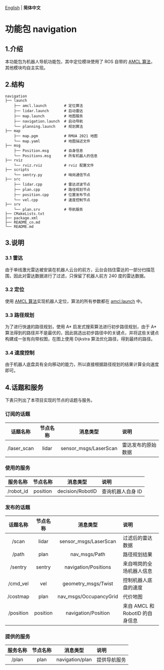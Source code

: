 [English](README.md) | __简体中文__

# 功能包 navigation

## 1.介绍

本功能包为机器人导航功能包，其中定位模块使用了 ROS 自带的 [AMCL 算法](https://wiki.ros.org/amcl)，其他模块均自主实现。

## 2.结构

```
navigation
├── launch
    ├── amcl.launch        # 定位算法
    ├── lidar.launch       # 启动雷达
    ├── map.launch         # 地图服务
    ├── navigation.launch  # 启动导航
    └── planning.launch    # 规划算法
├── map
    ├── map.pgm            # RMUA 2021 地图
    └── map.yaml           # 地图描述文件
├── msg
    ├── Position.msg       # 自身信息
    └── Positions.msg      # 所有机器人的信息
├── rviz
    └── rviz.rviz          # rviz 配置文件
├── scripts
    └── sentry.py          # 哨岗通信节点
├── src
    ├── lidar.cpp          # 雷达滤波节点
    ├── plan.cpp           # 路径规划节点
    ├── position.cpp       # 位置发布节点
    └── vel.cpp            # 速度控制节点
├── srv
    └── plan.srv           # 导航服务
├── CMakeLists.txt
├── package.xml
├── README_cn.md
└── README.md
```

## 3.说明

### 3.1 雷达

由于单线激光雷达被安装在机器人云台的前方，云台会挡住雷达的一部分扫描范围，因此对雷达数据进行了过滤，只保留了机器人前方 240 度的雷达数据。

### 3.2 定位

使用 [AMCL 算法](https://wiki.ros.org/amcl)实现机器人定位，算法的所有参数都在 [amcl.launch](launch/amcl.launch) 中。

### 3.3 路径规划

为了进行快速的路径规划，使用 A* 启发式搜索算法进行初步路径规划，由于 A* 算法得到的路径并不是最优的，因此挑选出初步路径中的关键点，并将这些关键点构建成一张有向带权图，在图上使用 Dijkstra 算法优化路径，得到最终的路径。

### 3.4 速度控制

由于机器人底盘具有全向移动的能力，所以直接根据路径规划的结果计算全向速度即可。

## 4.话题和服务

下表只列出了本项目实现的节点的话题与服务。

### 订阅的话题

| 话题名称           | 节点名称 | 消息类型               | 说明             |
|:-----------------:|:------:|:---------------------:|:----------------|
| /laser_scan       | lidar  | sensor_msgs/LaserScan | 雷达发布的原始数据 |

### 使用的服务

| 服务名称   | 节点名称  | 消息类型           | 说明            |
|:---------:|:--------:|:----------------:|:---------------|
| /robot_id | position | decision/RobotID | 查询机器人自身 ID |

### 发布的话题

| 话题名称   | 节点名称   | 消息类型                | 说明                          |
|:---------:|:--------:|:----------------------:|:-----------------------------|
| /scan     | lidar    | sensor_msgs/LaserScan  | 过滤后的雷达数据                |
| /path     | plan     | nav_msgs/Path          | 路径规划结果                   |
| /sentry   | sentry   | navigation/Positions   | 来自哨岗的全场机器人信息         |
| /cmd_vel  | vel      | geometry_msgs/Twist    | 控制机器人底盘的速度             |
| /costmap  | plan     | nav_msgs/OccupancyGrid | 代价地图                       |
| /position | position | navigation/Position    | 来自 AMCL 和 RobotID 的自身信息 |

### 提供的服务

| 服务名称 | 节点名称 | 消息类型         | 说明        |
|:-------:|:------:|:---------------:|:-----------|
| /plan   | plan   | navigation/plan | 提供导航服务 |
